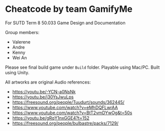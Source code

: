 # Cheatcode by team GamifyMe
For SUTD Term 8 50.033 Game Design and Documentation

Group members:
- Valerene
- Andre
- Kenny
- Wei An

Please see final build game under `Build` folder.
Playable using Mac/PC.
Built using Unity.

All artworks are original
Audio references:
- https://youtu.be/-YCN-a0NsNk
- https://youtu.be/j30YsJwuLps
- https://freesound.org/people/Tuudurt/sounds/362445/
- https://www.youtube.com/watch?v=eMhDQFLwrAA
- https://www.youtube.com/watch?v=BtT2vmDYwOg&t=50s
- https://youtu.be/gRqY1nxGGE4?t=152
- https://freesound.org/people/bulbastre/packs/7129/
